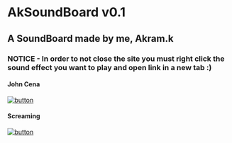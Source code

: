 # AkSoundBoard v0.1
## A SoundBoard made by me, Akram.k
### NOTICE - In order to not close the site you must right click the sound effect you want to play and open link in a new tab :)

#### John Cena
[![button](https://encrypted-tbn0.gstatic.com/images?q=tbn:ANd9GcSue2haC5qdv7_fg6d8LvAq7PKfZwqWJ5Bx5ctyDs0Pl6I-o7TG9YdpWG_tywzbrUbNX8g:https://staticg.sportskeeda.com/editor/2023/02/a7227-16752447762662-1920.jpg&usqp=CAU)](https://github.com/akbanana7/akbanana7.github.io/assets/116113592/77a085e0-e9e7-4d1c-83b1-152954a96827)

####  Screaming
[![button](https://encrypted-tbn0.gstatic.com/images?q=tbn:ANd9GcSlTl3qWZ_NOta575C_V6TLRdlVfHbyjZOyY5O_CKQh1eHSCNuzAzbrCpziWTxOfE-CY58:https://i.cbc.ca/1.5994739.1618937317!/fileImage/httpImage/image.jpg_gen/derivatives/original_780/149094479.jpg&usqp=CAU)](https://github.com/akbanana7/akbanana7.github.io/assets/116113592/958f3b03-b7a2-41e5-b787-01d22e03a09c)

